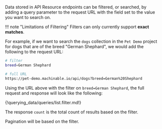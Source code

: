 
Data stored in API Resource endpoints can be filtered, or searched, by adding a query parameter to the request URL with the field set to the value you want to search on.

!!! note "Limitations of Filtering"
    Filters can only currently support **exact matches**.

For example, if we want to search the `dogs` collection in the `Pet Demo` project for dogs that are of the breed "German Shephard", we would add the following to the request URL:

```bash
# filter
breed=German Shephard

# full URL
https://pet-demo.machinable.io/api/dogs?breed=German%20Shephard
```

Using the URL above with the filter on `breed=German Shephard`, the full request and response will look like the following:

{!querying_data/queries/list.filter.md!}

The response `count` is the total count of results based on the filter.

Pagination will be based on the filter.

<br/>
